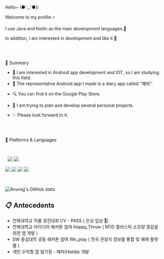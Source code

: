 Hello~ (●'◡'●)/

Welcome to my profile.⭐ 

I use Java and Kotiln as the main development languages.🛫 

In addition, I am interested in development and like it.🌈

<br/>
<br/>
 
📝 Summary

- 🧰 I am interested in Android app development and IOT, so I am studying this field.
- 🎨 The representative Android app I made is a diary app called "해따".
* 🔍 You can find it on the Google Play Store.

- 🥽 I am trying to plan and develop several personal projects.
* ✨ Please look forward to it.

<br/>
<br/>

📌 Platforms & Languages

<br/>

&nbsp;&nbsp;<img src="https://img.shields.io/badge/Android-3DDC84?style=flat-square&logo=Android&logoColor=white"/> <img src = "https://img.shields.io/badge/Visual%20Studio%20Code-A566FF?style=flat-square&logo=Visual%20Studio%20Code&logoColor=#007ACC" />
 
<img src="https://img.shields.io/badge/Kotlin-7F52FF?style=flat-square&logo=Kotlin&logoColor=white"/> <img src="https://img.shields.io/badge/JAVA-007396?style=flat-square&logo=JAVA&logoColor=white"/> <img src="https://img.shields.io/badge/C/C++-00599C?style=flat-square&logo=C++&logoColor=white"/> <img src="https://img.shields.io/badge/github-181717?style=flat-square&logo=github&logoColor=white">

<br/>

![Anurag's GitHub stats](https://github-readme-stats.vercel.app/api?username=LeeJungHwan-Dev&show_icons=true&theme=cobalt)


## 📋 Antecedents
- 전북대학교 작품 경진대회 CV - PASS ( 은상 입상 🏅)
- 전북대학교 아이디어 해커톤 참여 Happy_Throw ( RFID 플라스틱 소모량 절감을 위한 앱 개발 )
- SW 중심대학 공동 해커톤 참여 We_play ( 전국 관광지 정보를 통합 및 예매 플랫폼 )
- 개인 수익형 앱 일기장 - 해따(Hatda) 개발

